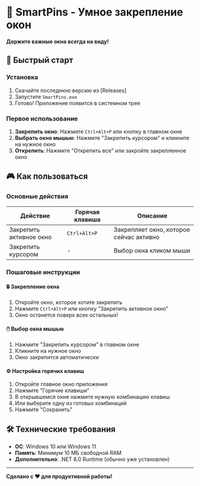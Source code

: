 # 📌 SmartPins - Умное закрепление окон
**Держите важные окна всегда на виду!** 

## 🚀 Быстрый старт
### Установка
1. Скачайте последнюю версию из [Releases]
2. Запустите `SmartPins.exe`
3. Готово! Приложение появится в системном трее

### Первое использование
1. **Закрепить окно**: Нажмите `Ctrl+Alt+P` или кнопку в главном окне
2. **Выбрать окно мышью**: Нажмите "Закрепить курсором" и кликните на нужное окно
3. **Открепить**: Нажмите "Открепить все" или закройте закрепленное окно

## 🎮 Как пользоваться

### Основные действия

| Действие | Горячая клавиша | Описание |
|----------|----------------|----------|
| Закрепить активное окно | `Ctrl+Alt+P` | Закрепляет окно, которое сейчас активно |
| Закрепить курсором | - | Выбор окна кликом мыши |

### Пошаговые инструкции

#### 🔒 Закрепление окна
1. Откройте окно, которое хотите закрепить
2. Нажмите `Ctrl+Alt+P` или кнопку "Закрепить активное окно"
3. Окно останется поверх всех остальных!

#### 🖱️ Выбор окна мышью
1. Нажмите "Закрепить курсором" в главном окне
2. Кликните на нужное окно
3. Окно закрепится автоматически

#### ⚙️ Настройка горячих клавиш
1. Откройте главное окно приложения
2. Нажмите "Горячие клавиши"
3. В открывшемся окне нажмите нужную комбинацию клавиш
4. Или выберите одну из готовых комбинаций
5. Нажмите "Сохранить"

## 🛠️ Технические требования
- **ОС**: Windows 10 или Windows 11
- **Память**: Минимум 10 МБ свободной RAM
- **Дополнительно**: .NET 8.0 Runtime (обычно уже установлен)

---

**Сделано с ❤️ для продуктивной работы!** 
